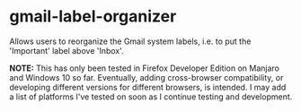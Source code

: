 # gmail-label-organizer
Allows users to reorganize the Gmail system labels, i.e. to put the 'Important' label above 'Inbox'.

**NOTE:** This has only been tested in Firefox Developer Edition on Manjaro and Windows 10 so far.
Eventually, adding cross-browser compatibility, or developing different versions for different
browsers, is intended. I may add a list of platforms I've tested on soon as I continue testing 
and development.
